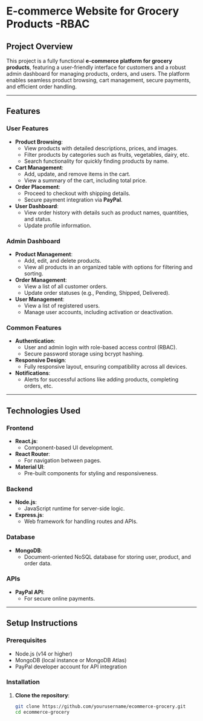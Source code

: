 # E-commerce Website for Grocery Products -RBAC

## Project Overview

This project is a fully functional **e-commerce platform for grocery products**, featuring a user-friendly interface for customers and a robust admin dashboard for managing products, orders, and users. The platform enables seamless product browsing, cart management, secure payments, and efficient order handling.

---

## Features

### User Features
- **Product Browsing**:
  - View products with detailed descriptions, prices, and images.
  - Filter products by categories such as fruits, vegetables, dairy, etc.
  - Search functionality for quickly finding products by name.
- **Cart Management**:
  - Add, update, and remove items in the cart.
  - View a summary of the cart, including total price.
- **Order Placement**:
  - Proceed to checkout with shipping details.
  - Secure payment integration via **PayPal**.
- **User Dashboard**:
  - View order history with details such as product names, quantities, and status.
  - Update profile information.

### Admin Dashboard
- **Product Management**:
  - Add, edit, and delete products.
  - View all products in an organized table with options for filtering and sorting.
- **Order Management**:
  - View a list of all customer orders.
  - Update order statuses (e.g., Pending, Shipped, Delivered).
- **User Management**:
  - View a list of registered users.
  - Manage user accounts, including activation or deactivation.

### Common Features
- **Authentication**:
  - User and admin login with role-based access control (RBAC).
  - Secure password storage using bcrypt hashing.
- **Responsive Design**:
  - Fully responsive layout, ensuring compatibility across all devices.
- **Notifications**:
  - Alerts for successful actions like adding products, completing orders, etc.

---

## Technologies Used

### Frontend
- **React.js**:
  - Component-based UI development.
- **React Router**:
  - For navigation between pages.
- **Material UI**:
  - Pre-built components for styling and responsiveness.

### Backend
- **Node.js**:
  - JavaScript runtime for server-side logic.
- **Express.js**:
  - Web framework for handling routes and APIs.

### Database
- **MongoDB**:
  - Document-oriented NoSQL database for storing user, product, and order data.

### APIs
- **PayPal API**:
  - For secure online payments.

---

## Setup Instructions

### Prerequisites
- Node.js (v14 or higher)
- MongoDB (local instance or MongoDB Atlas)
- PayPal developer account for API integration

### Installation

1. **Clone the repository**:
   ```bash
   git clone https://github.com/yourusername/ecommerce-grocery.git
   cd ecommerce-grocery

